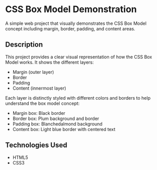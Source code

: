 # CSS Box Model Demonstration

A simple web project that visually demonstrates the CSS Box Model concept including margin, border, padding, and content areas.

## Description

This project provides a clear visual representation of how the CSS Box Model works. It shows the different layers:
- Margin (outer layer)
- Border
- Padding
- Content (innermost layer)

Each layer is distinctly styled with different colors and borders to help understand the box model concept:
- Margin box: Black border
- Border box: Plum background and border
- Padding box: Blanchedalmond background
- Content box: Light blue border with centered text

## Technologies Used

- HTML5
- CSS3
